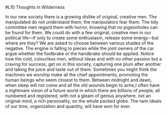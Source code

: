 #L10 Thoughts in Wilderness 

In our new society there is a growing dislike of original, creative men. The manipulated do not understand them; the manipulators fear them. The tidy committee men regard them with horror, knowing that no pigeonholes can be found for them. We could do with a few original, creative men in our political life—if only to create some enthusiasm, release some energy--but where are they? We are asked to choose between various shades of the negative. The engine is falling to pieces while the joint owners of the car argue whether the footbrake or the handbrake should be applied. Notice how the cold, colourless men, without ideas and with no other passion but a craving for success, get on in this society, capturing one plum after another and taking the juice and taste out of them. Sometimes you might think the machines we worship make all the chief appointments, promoting the human beings who seem closest to them. Between midnight and dawn, when sleep will not come and all the old wounds begin to ache,I often have a nightmare vision of a future world in which there are billions of people, all numbered and registered, with not a gleam of genius anywhere, not an original mind, a rich personality, on the whole packed globe. The twin ideals of our time, organization and quantity, will have won for ever.

